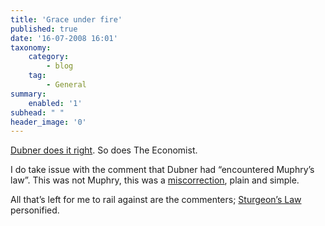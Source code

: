 ```yaml
---
title: 'Grace under fire'
published: true
date: '16-07-2008 16:01'
taxonomy:
    category:
        - blog
    tag:
        - General
summary:
    enabled: '1'
subhead: " "
header_image: '0'
---
```


[Dubner does it right](https://freakonomics.com/2008/07/pasties-pasties-everywhere/). So does The Economist.

I do take issue with the comment that Dubner had “encountered Muphry’s law”. This was not Muphry, this was a [miscorrection](https://languagelog.ldc.upenn.edu/nll/?p=210), plain and simple.

All that’s left for me to rail against are the commenters; [Sturgeon’s Law](https://en.wikipedia.org/wiki/Sturgeon's_law) personified.

